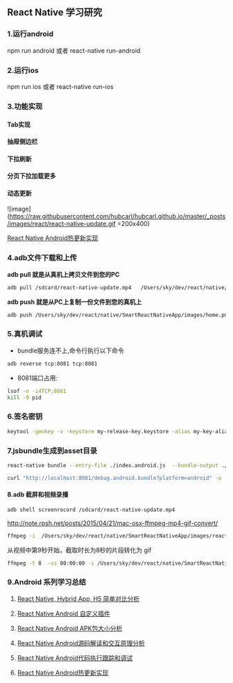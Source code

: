 ## React Native 学习研究


### 1.运行android

npm run android 
或者
react-native run-android


### 2.运行ios

npm run ios
或者
react-native run-ios


### 3.功能实现


#### Tab实现


#### 抽屉侧边栏


#### 下拉刷新


#### 分页下拉加载更多


#### 动态更新


![image](https://raw.githubusercontent.com/hubcarl/hubcarl.github.io/master/_posts/images/react/react-native-update.gif =200x400)

[React Native Android热更新实现](http://hubcarl.github.io/blog/2016/09/15/react-native-update/)


### 4.adb文件下载和上传

**adb pull  就是从真机上拷贝文件到您的PC**

```bash
adb pull /sdcard/react-native-update.mp4   /Users/sky/dev/react/native/SmartReactNativeApp/images
```
**adb push  就是从PC上复制一份文件到您的真机上**

```bash
adb push /Users/sky/dev/react/native/SmartReactNativeApp/images/home.png  /sdcard
```

### 5.真机调试

- bundle服务连不上,命令行执行以下命令

```bash
adb reverse tcp:8081 tcp:8081
```

- 8081端口占用:

```bash
lsof -n -i4TCP:8081
kill -9 pid
```


### 6.签名密钥

```bash
keytool -genkey -v -keystore my-release-key.keystore -alias my-key-alias -keyalg RSA -keysize 2048 -validity 10000
```

### 7.jsbundle生成到asset目录

```bash
react-native bundle --entry-file ./index.android.js  --bundle-output ./app/src/main/assets/index.android.bundle --platform android --assets-dest ./app/src/main/res/ --dev false
```

```bash
curl "http://localhost:8081/debug.android.bundle?platform=android" -o  "./app/src/main/assets/debug.android.bundle"
```


#### 8.adb 截屏和视频录播

```bash
adb shell screenrecord /sdcard/react-native-update.mp4
```
http://note.rpsh.net/posts/2015/04/21/mac-osx-ffmpeg-mp4-gif-convert/

```bash
ffmpeg -i  /Users/sky/dev/react/native/SmartReactNativeApp/images/react-native-update.mp4 /Users/sky/dev/react/native/SmartReactNativeApp/images/react-native-update.gif
```

从视频中第9秒开始，截取时长为8秒的片段转化为 gif

```bash
ffmpeg -t 8  -ss 00:00:09 -i /Users/sky/dev/react/native/SmartReactNativeApp/images/react-native-update.mp4 /Users/sky/dev/react/native/SmartReactNativeApp/images/react-native-update.gif
```

### 9.Android 系列学习总结

1. [React Native, Hybrid App, H5 简单对比分析](http://hubcarl.github.io/blog/2016/08/07/react-native-compare/)

2. [React Native Android 自定义插件](http://hubcarl.github.io/blog/2016/08/13/react-native-plugin)

3. [React Native Android APK包大小分析](http://hubcarl.github.io/blog/2016/08/21/react-native-size/)

4. [React Native Android源码解读和交互原理分析](http://hubcarl.github.io/blog/2016/08/28/react-native-js/)

5. [React Native Android代码执行跟踪和调试](http://hubcarl.github.io/blog/2016/09/04/react-native-debug/)

6. [React Native Android热更新实现](http://hubcarl.github.io/blog/2016/09/15/react-native-update/)
